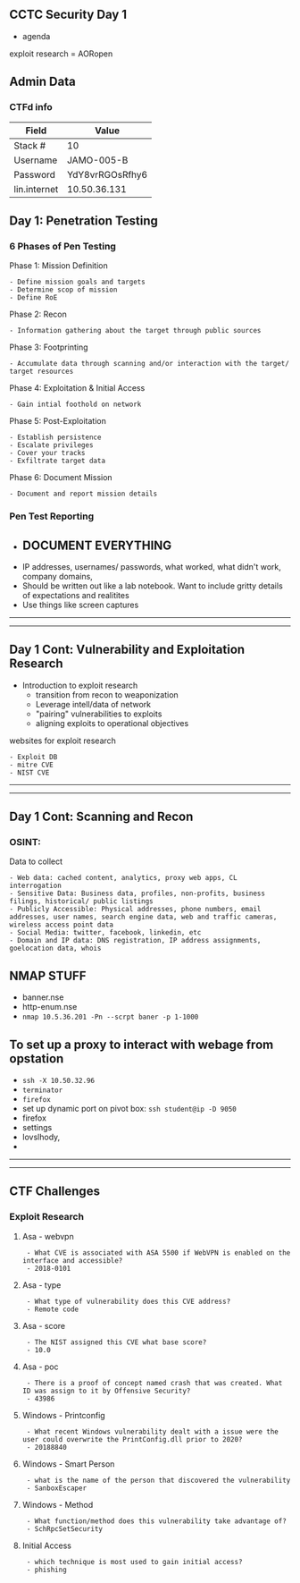 ## CCTC Security Day 1
- agenda

exploit research = AORopen
## Admin Data 

### CTFd info
| Field | Value | 
|-|-|
| Stack # | 10 | 
| Username | JAMO-005-B | 
| Password | YdY8vrRGOsRfhy6 |
| lin.internet | 10.50.36.131 |

## Day 1: Penetration Testing 

### **6 Phases of Pen Testing**

Phase 1: Mission Definition

    - Define mission goals and targets
    - Determine scop of mission
    - Define RoE

Phase 2: Recon

    - Information gathering about the target through public sources

Phase 3: Footprinting

    - Accumulate data through scanning and/or interaction with the target/ target resources

Phase 4: Exploitation & Initial Access

    - Gain intial foothold on network

Phase 5: Post-Exploitation

    - Establish persistence
    - Escalate privileges
    - Cover your tracks
    - Exfiltrate target data

Phase 6: Document Mission

    - Document and report mission details 

### Pen Test Reporting

- ## DOCUMENT EVERYTHING 
- IP addresses, usernames/ passwords, what worked, what didn't work, company domains, 
- Should be written out like a lab notebook. Want to include gritty details of expectations and realitites 
- Use things like screen captures 

***
***
## Day 1 Cont: Vulnerability and Exploitation Research

- Introduction to exploit research
    - transition from recon to weaponization
    - Leverage intell/data of network
    - "pairing" vulnerabilities to exploits
    - aligning exploits to operational objectives


websites for exploit research

    - Exploit DB
    - mitre CVE
    - NIST CVE

***
***
## Day 1 Cont: Scanning and Recon

### OSINT:
Data to collect
    
    - Web data: cached content, analytics, proxy web apps, CL interrogation
    - Sensitive Data: Business data, profiles, non-profits, business filings, historical/ public listings
    - Publicly Accessible: Physical addresses, phone numbers, email addresses, user names, search engine data, web and traffic cameras, wireless access point data
    - Social Media: twitter, facebook, linkedin, etc
    - Domain and IP data: DNS registration, IP address assignments, goelocation data, whois


## NMAP STUFF

- banner.nse
- http-enum.nse
- `nmap 10.5.36.201 -Pn --scrpt baner -p 1-1000`

## To set up a proxy to interact with webage from opstation 

- `ssh -X 10.50.32.96`
- `terminator`
- `firefox`
- set up dynamic port on pivot box: `ssh student@ip -D 9050`
- firefox
- settings
- lovslhody, 
- 

***
***
## CTF Challenges
### Exploit Research

1. Asa - webvpn

        - What CVE is associated with ASA 5500 if WebVPN is enabled on the interface and accessible?
        - 2018-0101

2. Asa - type

        - What type of vulnerability does this CVE address?
        - Remote code

3. Asa - score

        - The NIST assigned this CVE what base score? 
        - 10.0
4. Asa - poc

        - There is a proof of concept named crash that was created. What ID was assign to it by Offensive Security?
        - 43986

5. Windows - Printconfig

        - What recent Windows vulnerability dealt with a issue were the user could overwrite the PrintConfig.dll prior to 2020?
        - 20188840

6. Windows - Smart Person 

        - what is the name of the person that discovered the vulnerability
        - SanboxEscaper

7. Windows - Method

        - What function/method does this vulnerability take advantage of?
        - SchRpcSetSecurity

8. Initial Access

        - which technique is most used to gain initial access? 
        - phishing 
